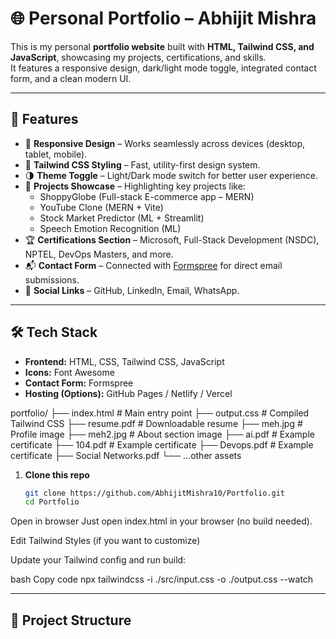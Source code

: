 # 🌐 Personal Portfolio – Abhijit Mishra

This is my personal **portfolio website** built with **HTML, Tailwind CSS, and JavaScript**, showcasing my projects, certifications, and skills.  
It features a responsive design, dark/light mode toggle, integrated contact form, and a clean modern UI.

---

## 🚀 Features
- 📱 **Responsive Design** – Works seamlessly across devices (desktop, tablet, mobile).  
- 🎨 **Tailwind CSS Styling** – Fast, utility-first design system.  
- 🌗 **Theme Toggle** – Light/Dark mode switch for better user experience.  
- 📂 **Projects Showcase** – Highlighting key projects like:
  - ShoppyGlobe (Full-stack E-commerce app – MERN)  
  - YouTube Clone (MERN + Vite)  
  - Stock Market Predictor (ML + Streamlit)  
  - Speech Emotion Recognition (ML)  
- 🏆 **Certifications Section** – Microsoft, Full-Stack Development (NSDC), NPTEL, DevOps Masters, and more.  
- 📬 **Contact Form** – Connected with [Formspree](https://formspree.io) for direct email submissions.  
- 🔗 **Social Links** – GitHub, LinkedIn, Email, WhatsApp.

---

## 🛠️ Tech Stack
- **Frontend:** HTML, CSS, Tailwind CSS, JavaScript  
- **Icons:** Font Awesome  
- **Contact Form:** Formspree  
- **Hosting (Options):** GitHub Pages / Netlify / Vercel 

portfolio/
├── index.html # Main entry point
├── output.css # Compiled Tailwind CSS
├── resume.pdf # Downloadable resume
├── meh.jpg # Profile image
├── meh2.jpg # About section image
├── ai.pdf # Example certificate
├── 104.pdf # Example certificate
├── Devops.pdf # Example certificate
├── Social Networks.pdf
└── ...other assets

1. **Clone this repo**
   ```bash
   git clone https://github.com/AbhijitMishra10/Portfolio.git
   cd Portfolio
Open in browser
Just open index.html in your browser (no build needed).

Edit Tailwind Styles (if you want to customize)

Update your Tailwind config and run build:

bash
Copy code
npx tailwindcss -i ./src/input.css -o ./output.css --watch 

---

## 📂 Project Structure
